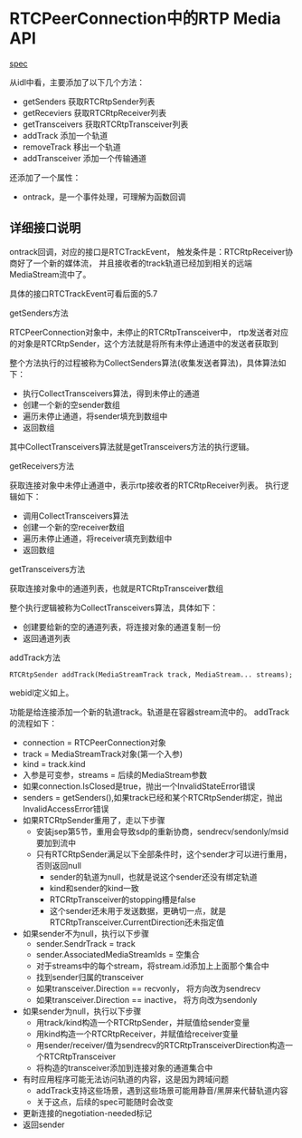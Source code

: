 # RTCPeerConnection中的RTP Media API

[spec](https://www.w3.org/TR/webrtc/#rtcpeerconnection-interface-extensions)

从idl中看，主要添加了以下几个方法：

- getSenders 获取RTCRtpSender列表
- getReceviers 获取RTCRtpReceiver列表
- getTransceivers 获取RTCRtpTransceiver列表
- addTrack 添加一个轨道
- removeTrack 移出一个轨道
- addTransceiver 添加一个传输通道

还添加了一个属性：

- ontrack，是一个事件处理，可理解为函数回调

## 详细接口说明

ontrack回调，对应的接口是RTCTrackEvent，
触发条件是：RTCRtpReceiver协商好了一个新的媒体流，
并且接收者的track轨道已经加到相关的远端MediaStream流中了。

具体的接口RTCTrackEvent可看后面的5.7

getSenders方法

RTCPeerConnection对象中，未停止的RTCRtpTransceiver中，
rtp发送者对应的对象是RTCRtpSender，这个方法就是将所有未停止通道中的发送者获取到

整个方法执行的过程被称为CollectSenders算法(收集发送者算法)，具体算法如下：

- 执行CollectTransceivers算法，得到未停止的通道
- 创建一个新的空sender数组
- 遍历未停止通道，将sender填充到数组中
- 返回数组

其中CollectTransceivers算法就是getTransceivers方法的执行逻辑。

getReceivers方法

获取连接对象中未停止通道中，表示rtp接收者的RTCRtpReceiver列表。
执行逻辑如下：

- 调用CollectTransceivers算法
- 创建一个新的空receiver数组
- 遍历未停止通道，将receiver填充到数组中
- 返回数组

getTransceivers方法

获取连接对象中的通道列表，也就是RTCRtpTransceiver数组

整个执行逻辑被称为CollectTransceivers算法，具体如下：

- 创建要给新的空的通道列表，将连接对象的通道复制一份
- 返回通道列表

addTrack方法

    RTCRtpSender addTrack(MediaStreamTrack track, MediaStream... streams);

webidl定义如上。

功能是给连接添加一个新的轨道track。轨道是在容器stream流中的。
addTrack的流程如下：

- connection = RTCPeerConnection对象
- track = MediaStreamTrack对象(第一个入参)
- kind = track.kind
- 入参是可变参，streams = 后续的MediaStream参数
- 如果connection.IsClosed是true，抛出一个InvalidStateError错误
- senders = getSenders(),如果track已经和某个RTCRtpSender绑定，抛出InvalidAccessError错误
- 如果RTCRtpSender重用了，走以下步骤
  - 安装jsep第5节，重用会导致sdp的重新协商，sendrecv/sendonly/msid要加到流中
  - 只有RTCRtpSender满足以下全部条件时，这个sender才可以进行重用，否则返回null
    - sender的轨道为null，也就是说这个sender还没有绑定轨道
    - kind和sender的kind一致
    - RTCRtpTransceiver的stopping槽是false
    - 这个sender还未用于发送数据，更确切一点，就是RTCRtpTransceiver.CurrentDirection还未指定值
- 如果sender不为null，执行以下步骤
  - sender.SendrTrack = track
  - sender.AssociatedMediaStreamIds = 空集合
  - 对于streams中的每个stream，将stream.id添加上上面那个集合中
  - 找到sender归属的transceiver
  - 如果transceiver.Direction == recvonly， 将方向改为sendrecv
  - 如果transceiver.Direction == inactive， 将方向改为sendonly
- 如果sender为null，执行以下步骤
  - 用track/kind构造一个RTCRtpSender，并赋值给sender变量
  - 用kind构造一个RTCRtpReceiver，并赋值给receiver变量
  - 用sender/receiver/值为sendrecv的RTCRtpTransceiverDirection构造一个RTCRtpTransceiver
  - 将构造的transceiver添加到连接对象的通道集合中
- 有时应用程序可能无法访问轨道的内容，这是因为跨域问题
  - addTrack支持这些场景，遇到这些场景可能用静音/黑屏来代替轨道内容
  - 关于这点，后续的spec可能随时会改变
- 更新连接的negotiation-needed标记
- 返回sender

